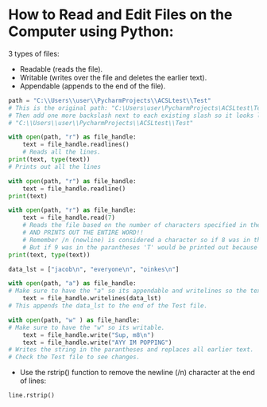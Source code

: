 # How to Read and Edit Files on the Computer using Python:
3 types of files:
* Readable (reads the file).
* Writable (writes over the file and deletes the earlier text).
* Appendable (appends to the end of the file).
```python
path = "C:\\Users\\user\\PycharmProjects\\ACSLtest\\Test"
# This is the original path: "C:\Users\user\PycharmProjects\ACSLtest\Test"
# Then add one more backslash next to each existing slash so it looks like this:
# "C:\\Users\\user\\PycharmProjects\\ACSLtest\\Test"

with open(path, "r") as file_handle:
    text = file_handle.readlines()
    # Reads all the lines.
print(text, type(text))
# Prints out all the lines

with open(path, "r") as file_handle:
    text = file_handle.readline()
print(text)

with open(path, "r") as file_handle:
    text = file_handle.read(7)
    # Reads the file based on the number of characters specified in the parantheses.
    # AND PRINTS OUT THE ENTIRE WORD!!
    # Remember /n (newline) is considered a character so if 8 was in the parantheses nothing would be printed out.
    # But if 9 was in the parantheses 'T' would be printed out because its the 9th character.
print(text, type(text))

data_lst = ["jacob\n", "everyone\n", "oinkes\n"]

with open(path, "a") as file_handle:
# Make sure to have the "a" so its appendable and writelines so the text is added to the end of the file.
    text = file_handle.writelines(data_lst)
# This appends the data_lst to the end of the Test file.

with open(path, "w" ) as file_handle:
# Make sure to have the "w" so its writable.
    text = file_handle.write("Sup, m8\n")
    text = file_handle.write("AYY IM POPPING")
# Writes the string in the parantheses and replaces all earlier text.
# Check the Test file to see changes.
```
* Use the rstrip() function to remove the newline (/n) character at the end of lines:
```python
line.rstrip()
```
